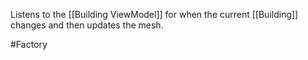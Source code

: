 Listens to the [[Building ViewModel]] for when the current [[Building]] changes and then updates the mesh.

#Factory